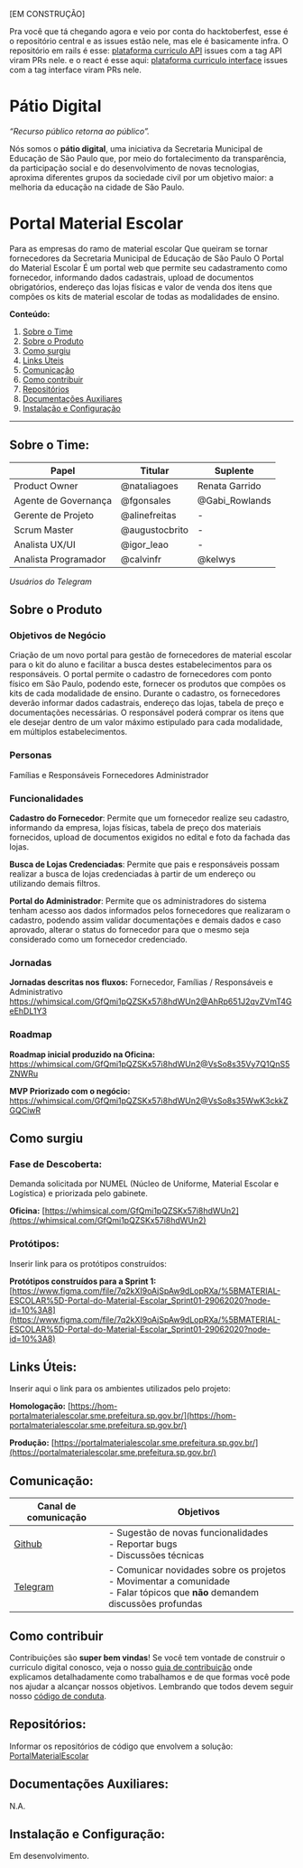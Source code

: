[EM CONSTRUÇÃO] 

Pra você que tá chegando agora e veio por conta do hacktoberfest, esse é o repositório central e as issues estão nele, mas ele é basicamente infra. O repositório em rails é esse:  [plataforma curriculo API](https://github.com/prefeiturasp/SME-plataforma-curriculo-API) issues com a tag API viram PRs nele.
e o react é esse aqui:  [plataforma curriculo interface](https://github.com/prefeiturasp/SME-plataforma-curriculo-interface) issues com a tag interface viram PRs nele.

# Pátio Digital

_“Recurso público retorna ao público”._

Nós somos o **pátio digital**, uma iniciativa da Secretaria Municipal de Educação de São Paulo que, por meio do fortalecimento da transparência, da participação social e do desenvolvimento de novas tecnologias, aproxima diferentes grupos da sociedade civil por um objetivo maior: a melhoria da educação na cidade de São Paulo.

# Portal Material Escolar
Para as empresas do ramo de material escolar
Que queiram se tornar fornecedores da Secretaria Municipal de Educação de São Paulo 
O Portal do Material Escolar
É um portal web que permite seu cadastramento como fornecedor, informando dados cadastrais, upload de documentos obrigatórios, endereço das lojas físicas e valor de venda dos itens que compões os kits de material escolar de todas as modalidades de ensino. 

**Conteúdo:**
 1. [Sobre o Time](#Sobre-o-Time)
 2. [Sobre o Produto](#Sobre-o-Produto)
 3. [Como surgiu](#Como-surgiu)
 4. [Links Úteis](#Links-Úteis)
 5. [Comunicação](#Comunicação)
 6. [Como contribuir](#como-contribuir)
 7. [Repositórios](#Repositórios)
 8. [Documentações Auxiliares](#Documentações-Auxiliares)
 9. [Instalação e Configuração](#Instalação-e-Configuração)

---

## Sobre o Time:

<table>
<thead>
<tr>
<th>Papel</th>
<th>Titular</th>
<th>Suplente</th>
</tr>
</thead>
<tbody>
<tr>
<td>Product Owner</td>
<td>@nataliagoes</td>
<td>Renata Garrido</td>
</tr>
<tr>
<td>Agente de Governança</td>
<td>@fgonsales</td>
<td>@Gabi_Rowlands</td>
</tr>
<tr>
<td>Gerente de Projeto</td>
<td>@alinefreitas</td>
<td>-</td>
</tr>
<tr>
<td>Scrum Master</td>
<td>@augustocbrito</td>
<td>-</td>
</tr>
<tr>
<td>Analista UX/UI</td>
<td>@igor_leao</td>
<td>-</td>
</tr>
<tr>
<td>Analista Programador</td>
<td>@calvinfr</td>
<td>@kelwys</td>
</tr>
</tbody>
</table>

*Usuários do Telegram*

## Sobre o Produto

### Objetivos de Negócio
Criação de um novo portal para gestão de fornecedores de material escolar para o kit do aluno e facilitar a busca destes estabelecimentos para os responsáveis. 
O portal permite o cadastro de fornecedores com ponto físico em São Paulo, podendo este, fornecer os produtos que compões os kits de cada modalidade de ensino.
Durante o cadastro, os fornecedores deverão informar dados cadastrais, endereço das lojas, tabela de preço e documentações necessárias.
O responsável poderá comprar os itens que ele desejar dentro de um valor máximo estipulado para cada modalidade, em múltiplos estabelecimentos. 

### Personas
Famílias e Responsáveis
Fornecedores
Administrador

### Funcionalidades
**Cadastro do Fornecedor**: Permite que um fornecedor realize seu cadastro, informando da empresa, lojas físicas, tabela de preço dos materiais fornecidos, upload de documentos exigidos no edital e foto da fachada das lojas.

**Busca de Lojas Credenciadas**: Permite que pais e responsáveis possam realizar a busca de lojas credenciadas à partir de um endereço ou utilizando demais filtros.

**Portal do Administrador**: Permite que os administradores do sistema tenham acesso aos dados informados pelos fornecedores que realizaram o cadastro, podendo assim validar documentações e demais dados e caso aprovado, alterar o status do fornecedor para que o mesmo seja considerado como um fornecedor credenciado.

### Jornadas
**Jornadas descritas nos fluxos:** Fornecedor, Famílias / Responsáveis e Administrativo
https://whimsical.com/GfQmi1pQZSKx57i8hdWUn2@AhRp651J2qvZVmT4GeEhDL1Y3

### Roadmap
**Roadmap inicial produzido na Oficina:**
https://whimsical.com/GfQmi1pQZSKx57i8hdWUn2@VsSo8s35Vy7Q1QnS5ZNWRu

**MVP Priorizado com o negócio:**
https://whimsical.com/GfQmi1pQZSKx57i8hdWUn2@VsSo8s35WwK3ckkZGQCiwR


## Como surgiu

### Fase de Descoberta:

Demanda solicitada por NUMEL (Núcleo de Uniforme, Material Escolar e Logística) e priorizada pelo gabinete.

**Oficina:**
[https://whimsical.com/GfQmi1pQZSKx57i8hdWUn2](https://whimsical.com/GfQmi1pQZSKx57i8hdWUn2)

### Protótipos:
Inserir link para os protótipos construídos:

**Protótipos construídos para a Sprint 1:** 
[https://www.figma.com/file/7q2kXI9oAjSpAw9dLopRXa/%5BMATERIAL-ESCOLAR%5D-Portal-do-Material-Escolar_Sprint01-29062020?node-id=10%3A8](https://www.figma.com/file/7q2kXI9oAjSpAw9dLopRXa/%5BMATERIAL-ESCOLAR%5D-Portal-do-Material-Escolar_Sprint01-29062020?node-id=10%3A8)

## Links Úteis:

Inserir aqui o link para os ambientes utilizados pelo projeto:

**Homologação:**
[https://hom-portalmaterialescolar.sme.prefeitura.sp.gov.br/](https://hom-portalmaterialescolar.sme.prefeitura.sp.gov.br/)


**Produção:**
[https://portalmaterialescolar.sme.prefeitura.sp.gov.br/](https://portalmaterialescolar.sme.prefeitura.sp.gov.br/)

## Comunicação:

| Canal de comunicação | Objetivos |
|----------------------|-----------|
| [Github](https://github.com/prefeiturasp/PortalMaterialEscolar) | - Sugestão de novas funcionalidades<br> - Reportar bugs<br> - Discussões técnicas |
| [Telegram](https://t.me/joinchat/LXtS9U-IUImCgxJbFN1n3w) | - Comunicar novidades sobre os projetos<br> - Movimentar a comunidade<br>  - Falar tópicos que **não** demandem discussões profundas |

## Como contribuir

Contribuições são **super bem vindas**! Se você tem vontade de construir o
curriculo digital conosco, veja o nosso [guia de contribuição](./CONTRIBUTING.md)
onde explicamos detalhadamente como trabalhamos e de que formas você pode nos
ajudar a alcançar nossos objetivos. Lembrando que todos devem seguir 
nosso [código de conduta](./CODEOFCONDUCT.md).

## Repositórios:
Informar os repositórios de código que envolvem a solução:
[PortalMaterialEscolar](https://github.com/prefeiturasp/PortalMaterialEscolar)

## Documentações Auxiliares:

N.A.

## Instalação e Configuração:

Em desenvolvimento.
